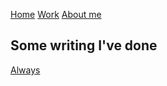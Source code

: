 [Home](../index.md)
[Work](../work/index.md)
[About me](../about.md)


## Some writing I've done

[Always](always.md)
